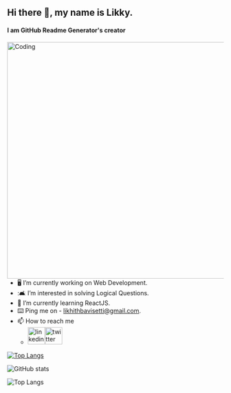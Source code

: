 ## Hi there 👋, my name is Likky.
#### I am GitHub Readme Generator's creator

<img title="" src="https://i.pinimg.com/originals/64/b0/d7/64b0d74e3ab4a3c0ab0076db8e7565f5.gif" alt="Coding" align="right" width="550">

- :desktop_computer: I’m currently working on Web Development. 
- ::couch_and_lamp: I’m interested in solving Logical Questions.
- :briefcase: I’m currently learning ReactJS.
- :keyboard: Ping me on - <likhithbavisetti@gmail.com>.
- 📫 How to reach me 
  - [<img src='https://image.similarpng.com/very-thumbnail/2020/07/Linkedin-logo-on-transparent--background-PNG.png' alt='linkedin' height='40'>](https://www.linkedin.com/in/likhith-bavisetti-57b042238/)[<img src='https://image.similarpng.com/very-thumbnail/2020/06/Logo-Twitter-icon-transparent-PNG.png' alt='twitter' height='40'>](https://twitter.com/5409L)  

[![Top Langs](https://github-readme-stats.vercel.app/api/top-langs/?username=likhith-1030)](https://github.com/anuraghazra/github-readme-stats)

![GitHub stats](https://github-readme-stats.vercel.app/api?username=likhith-1030&show_icons=true)  

![Top Langs](https://github-readme-stats.vercel.app/api/top-langs/?username=myusername&hide=javascript,css,html&theme=tokyonight)

